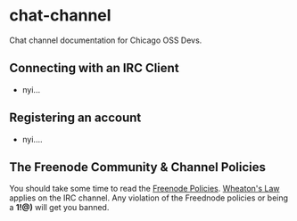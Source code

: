 # chat-channel

Chat channel documentation for Chicago OSS Devs.


## Connecting with an IRC Client

- nyi...


## Registering an account

- nyi....


## The Freenode Community & Channel Policies

You should take some time to read the [Freenode Policies](http://freenode.net/channel_guidelines.shtml). [Wheaton's Law](http://www.urbandictionary.com/define.php?term=Wheaton%27s+Law) applies on the IRC channel. Any violation of the Freednode policies or being a **1!@)** will get you banned.
